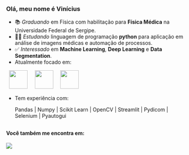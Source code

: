 ### Olá, meu nome é Vinícius

- 📚 *Graduando* em Física com habilitação para **Física Médica** na Universidade Federal de Sergipe.
- 👨‍💻 *Estudando* linguagem de programação **python** para aplicação em análise de imagens médicas e automação de processos.
- ✅ *Interessado* em **Machine Learning**, **Deep Learning** e **Data Segmentation**.
- Atualmente focado em:
<div display="inline">
  &nbsp;&nbsp;<img width="50" height="50" src="https://cdn.jsdelivr.net/gh/devicons/devicon/icons/python/python-original.svg" />&nbsp;&nbsp;  
  &nbsp;&nbsp<img width="50" height="50" src="https://cdn.jsdelivr.net/gh/devicons/devicon/icons/pycharm/pycharm-original-wordmark.svg" />&nbsp;&nbsp          
  &nbsp;&nbsp;<img width="50" height="50" src="https://cdn.jsdelivr.net/gh/devicons/devicon/icons/kaggle/kaggle-original-wordmark.svg" />&nbsp;&nbsp;                       
</div>  

- Tem experiência com:
  
  Pandas | Numpy | Scikit Learn | OpenCV | Streamlit | Pydicom | Selenium | Pyautogui


  ##
  
#### Você também me encontra em:  
<a href="https://img.shields.io/badge/LinkedIn-0077B5?style=for-the-badge&logo=linkedin&logoColor=white">
  <img  src="https://img.shields.io/badge/LinkedIn-0077B5?style=for-the-badge&logo=linkedin&logoColor=white" />  
</a>
           
                   
          
          




